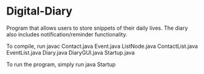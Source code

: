 # Digital-Diary
Program that allows users to store snippets of their daily lives. The diary also includes notification/reminder functionality. 

To compile, run javac Contact.java Event.java ListNode.java ContactList.java EventList.java Diary.java DiaryGUI.java Startup.java

To run the program, simply run java Startup
